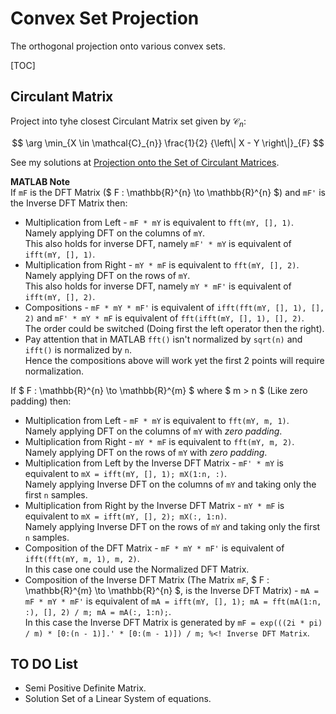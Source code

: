 # Convex Set Projection
The orthogonal projection onto various convex sets.

[TOC]

## Circulant Matrix
Project into tyhe closest Circulant Matrix set given by $\mathcal{C}_{n}$:

$$ \arg \min_{X \in \mathcal{C}_{n}} \frac{1}{2} {\left\| X - Y \right\|}_{F} $$

See my solutions at [Projection onto the Set of Circulant Matrices](https://math.stackexchange.com/questions/2778195).  

**MATLAB Note**  
If `mF` is the DFT Matrix ($ F : \mathbb{R}^{n} \to \mathbb{R}^{n} $) and `mF'` is the Inverse DFT Matrix then:

 *  Multiplication from Left - `mF * mY` is equivalent to `fft(mY, [], 1)`.  
    Namely applying DFT on the columns of `mY`.  
    This also holds for inverse DFT, namely `mF' * mY` is equivalent of `ifft(mY, [], 1)`.
 *  Multiplication from Right - `mY * mF` is equivalent to `fft(mY, [], 2)`.  
    Namely applying DFT on the rows of `mY`.  
    This also holds for inverse DFT, namely `mY * mF'` is equivalent of `ifft(mY, [], 2)`.
 *  Compositions - `mF * mY * mF'` is equivalent of `ifft(fft(mY, [], 1), [], 2)` and `mF' * mY * mF` is equivalent of `fft(ifft(mY, [], 1), [], 2)`.  
    The order could be switched (Doing first the left operator then the right).
 *  Pay attention that in MATLAB `fft()` isn't normalized by `sqrt(n)` and `ifft()` is normalized by `n`.  
    Hence the compositions above will work yet the first 2 points will require normalization.

If $ F : \mathbb{R}^{n} \to \mathbb{R}^{m} $ where $ m > n $ (Like zero padding) then:

 *	Multiplication from Left - `mF * mY` is equivalent to `fft(mY, m, 1)`.  
    Namely applying DFT on the columns of `mY` with *zero padding*.  
 *	Multiplication from Right - `mY * mF` is equivalent to `fft(mY, m, 2)`.  
    Namely applying DFT on the rows of `mY` with *zero padding*.  
 *	Multiplication from Left by the Inverse DFT Matrix - `mF' * mY` is equivalent to `mX = ifft(mY, [], 1); mX(1:n, :)`.  
    Namely applying Inverse DFT on the columns of `mY` and taking only the first `n` samples.  
 *	Multiplication from Right by the Inverse DFT Matrix - `mY * mF` is equivalent to `mX = ifft(mY, [], 2); mX(:, 1:n)`.  
    Namely applying Inverse DFT on the rows of `mY` and taking only the first `n` samples.
 *	Composition of the DFT Matrix - `mF * mY * mF'` is equivalent of `ifft(fft(mY, m, 1), m, 2)`.  
 	In this case one could use the Normalized DFT Matrix.
 *	Composition of the Inverse DFT Matrix (The Matrix `mF`, $ F : \mathbb{R}^{m} \to \mathbb{R}^{n} $, is the Inverse DFT Matrix) - `mA = mF * mY * mF'` is equivalent of `mA = ifft(mY, [], 1); mA = fft(mA(1:n, :), [], 2) / m; mA = mA(:, 1:n);`.  
 	In this case the Inverse DFT Matrix is generated by `mF = exp(((2i * pi) / m) * [0:(n - 1)].' * [0:(m - 1)]) / m; %<! Inverse DFT Matrix`.

## TO DO List
 *  Semi Positive Definite Matrix.
 *  Solution Set of a Linear System of equations.
